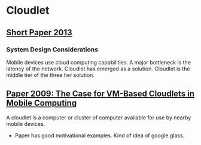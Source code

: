 # Cloudlet

## [Short Paper 2013](https://dl.acm.org/citation.cfm?id=2465494)

### System Design Considerations
Mobile devices use cloud computing capabilities. A major bottleneck is the latency of the network. Cloudlet has emerged as a solution. Cloudlet is the middle tier of the three tier solution. 

## [Paper 2009: The Case for VM-Based Cloudlets in Mobile Computing](https://ieeexplore.ieee.org/abstract/document/5280678/)
A cloudlet is a computer or cluster of computer available for use by nearby mobile devices. 
- Paper has good motivational examples. Kind of idea of google glass. 
